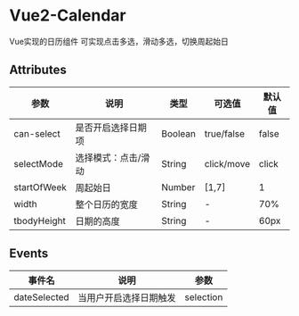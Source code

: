 # Vue2-Calendar
Vue实现的日历组件 可实现点击多选，滑动多选，切换周起始日

##  Attributes

| 参数        | 说明                | 类型    | 可选值     | 默认值 |
| ----------- | ------------------- | ------- | ---------- | ------ |
| can-select  | 是否开启选择日期项  | Boolean | true/false | false  |
| selectMode  | 选择模式：点击/滑动 | String  | click/move | click  |
| startOfWeek | 周起始日            | Number  | [1,7]      | 1      |
| width       | 整个日历的宽度      | String  | -          | 70%    |
| tbodyHeight | 日期的高度          | String  | -          | 60px   |

##  Events

| 事件名       | 说明                   | 参数      |
| ------------ | ---------------------- | --------- |
| dateSelected | 当用户开启选择日期触发 | selection |
